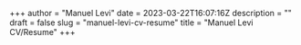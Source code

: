 +++
author = "Manuel Levi"
date = 2023-03-22T16:07:16Z
description = ""
draft = false
slug = "manuel-levi-cv-resume"
title = "Manuel Levi CV/Resume"
+++


